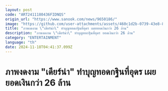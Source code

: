 ```yaml
---
layout: post
code: "ART2411180436FIDNQS"
origin_url: "https://www.sanook.com/news/9650186/"
image: "https://github.com/user-attachments/assets/460c1d2b-0739-43e8-822e-f9f37309ca5f"
title: "ภาพงดงาม \"เดียร์น่า\" ทำบุญทอดกฐินที่อุดร เผยยอดเงินกว่า 26 ล้าน"
description: "ภาพงดงาม \"เดียร์น่า\" ทำบุญทอกฐินที่อุดร ยอดเงินกว่า 26 ล้าน"
category: "ENTERTAINMENT"
language: "th"
date: 2024-11-18T04:41:37.099Z
---
```


# ภาพงดงาม "เดียร์น่า" ทำบุญทอดกฐินที่อุดร เผยยอดเงินกว่า 26 ล้าน